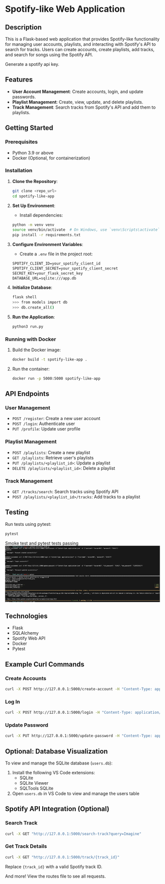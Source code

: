 # Spotify-like Web Application

## Description
This is a Flask-based web application that provides Spotify-like functionality for managing user accounts, playlists, and interacting with Spotify's API to search for tracks. Users can create accounts, create playlists, add tracks, and search for songs using the Spotify API.

Generate a spotify api key.

## Features
- **User Account Management**: Create accounts, login, and update passwords.
- **Playlist Management**: Create, view, update, and delete playlists.
- **Track Management**: Search tracks from Spotify's API and add them to playlists.

## Getting Started

### Prerequisites
- Python 3.9 or above
- Docker (Optional, for containerization)

### Installation

1. **Clone the Repository**:
   ```sh
   git clone <repo_url>
   cd spotify-like-app
   ```

2. **Set Up Environment**:
   * Install dependencies:
   ```sh
   python -m venv venv
   source venv/bin/activate  # On Windows, use `venv\Scripts\activate`
   pip install -r requirements.txt
   ```

3. **Configure Environment Variables**:
   * Create a `.env` file in the project root:
   ```
   SPOTIFY_CLIENT_ID=your_spotify_client_id
   SPOTIFY_CLIENT_SECRET=your_spotify_client_secret
   SECRET_KEY=your_flask_secret_key
   DATABASE_URL=sqlite:///app.db
   ```

4. **Initialize Database**:
   ```sh
   flask shell
   >>> from models import db
   >>> db.create_all()
   ```

5. **Run the Application**:
   ```sh
   python3 run.py
   ```

### Running with Docker
1. Build the Docker image:
   ```sh
   docker build -t spotify-like-app .
   ```

2. Run the container:
   ```sh
   docker run -p 5000:5000 spotify-like-app
   ```

## API Endpoints

### User Management
- `POST /register`: Create a new user account
- `POST /login`: Authenticate user
- `PUT /profile`: Update user profile

### Playlist Management
- `POST /playlists`: Create a new playlist
- `GET /playlists`: Retrieve user's playlists
- `PUT /playlists/<playlist_id>`: Update a playlist
- `DELETE /playlists/<playlist_id>`: Delete a playlist

### Track Management
- `GET /tracks/search`: Search tracks using Spotify API
- `POST /playlists/<playlist_id>/tracks`: Add tracks to a playlist

## Testing
Run tests using pytest:
```sh
pytest
```
Smoke test and pytest tests passing
![tests passing](./test.png)

## Technologies
- Flask
- SQLAlchemy
- Spotify Web API
- Docker
- Pytest

## Example Curl Commands

### Create Accounts
```bash
curl -X POST http://127.0.0.1:5000/create-account -H "Content-Type: application/json" -d '{"username": "accountN1", "password": "CS411"}'
```

### Log In
```bash
curl -X POST http://127.0.0.1:5000/login -H "Content-Type: application/json" -d '{"username": "accountN1", "password": "CS411"}'
```

### Update Password
```bash
curl -X PUT http://127.0.0.1:5000/update-password -H "Content-Type: application/json" -d '{"username": "accountN1", "old_password": "CS411", "new_password": "ILOVECS411"}'
```

## Optional: Database Visualization

To view and manage the SQLite database (`users.db`):
1. Install the following VS Code extensions:
   - SQLite
   - SQLite Viewer
   - SQLTools SQLite
2. Open `users.db` in VS Code to view and manage the users table

## Spotify API Integration (Optional)

### Search Track
```bash
curl -X GET "http://127.0.0.1:5000/search-track?query=Imagine"
```

### Get Track Details
```bash
curl -X GET "http://127.0.0.1:5000/track/{track_id}"
```
Replace `{track_id}` with a valid Spotify track ID.

And more! View the routes file to see all requests.


